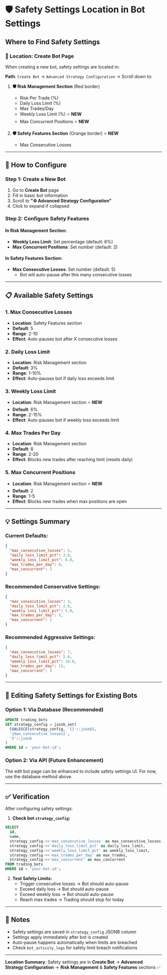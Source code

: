 # 🛡️ Safety Settings Location in Bot Settings

## **Where to Find Safety Settings**

### **📍 Location: Create Bot Page**

When creating a new bot, safety settings are located in:

**Path**: `Create Bot` → `Advanced Strategy Configuration` → Scroll down to:

1. **🛡️ Risk Management Section** (Red border)
   - Risk Per Trade (%)
   - Daily Loss Limit (%)
   - Max Trades/Day
   - Weekly Loss Limit (%) ⭐ **NEW**
   - Max Concurrent Positions ⭐ **NEW**

2. **🛡️ Safety Features Section** (Orange border) ⭐ **NEW**
   - Max Consecutive Losses

---

## **🎯 How to Configure**

### **Step 1: Create a New Bot**

1. Go to **Create Bot** page
2. Fill in basic bot information
3. Scroll to **"⚙️ Advanced Strategy Configuration"**
4. Click to expand if collapsed

### **Step 2: Configure Safety Features**

#### **In Risk Management Section:**
- **Weekly Loss Limit**: Set percentage (default: 6%)
- **Max Concurrent Positions**: Set number (default: 2)

#### **In Safety Features Section:**
- **Max Consecutive Losses**: Set number (default: 5)
  - Bot will auto-pause after this many consecutive losses

---

## **📋 Available Safety Settings**

### **1. Max Consecutive Losses**
- **Location**: Safety Features section
- **Default**: 5
- **Range**: 2-10
- **Effect**: Auto-pauses bot after X consecutive losses

### **2. Daily Loss Limit**
- **Location**: Risk Management section
- **Default**: 3%
- **Range**: 1-10%
- **Effect**: Auto-pauses bot if daily loss exceeds limit

### **3. Weekly Loss Limit**
- **Location**: Risk Management section ⭐ **NEW**
- **Default**: 6%
- **Range**: 2-15%
- **Effect**: Auto-pauses bot if weekly loss exceeds limit

### **4. Max Trades Per Day**
- **Location**: Risk Management section
- **Default**: 8
- **Range**: 2-20
- **Effect**: Blocks new trades after reaching limit (resets daily)

### **5. Max Concurrent Positions**
- **Location**: Risk Management section ⭐ **NEW**
- **Default**: 2
- **Range**: 1-5
- **Effect**: Blocks new trades when max positions are open

---

## **💡 Settings Summary**

### **Current Defaults:**
```json
{
  "max_consecutive_losses": 5,
  "daily_loss_limit_pct": 3.0,
  "weekly_loss_limit_pct": 6.0,
  "max_trades_per_day": 8,
  "max_concurrent": 2
}
```

### **Recommended Conservative Settings:**
```json
{
  "max_consecutive_losses": 3,
  "daily_loss_limit_pct": 2.0,
  "weekly_loss_limit_pct": 5.0,
  "max_trades_per_day": 5,
  "max_concurrent": 1
}
```

### **Recommended Aggressive Settings:**
```json
{
  "max_consecutive_losses": 7,
  "daily_loss_limit_pct": 5.0,
  "weekly_loss_limit_pct": 10.0,
  "max_trades_per_day": 15,
  "max_concurrent": 3
}
```

---

## **🔧 Editing Safety Settings for Existing Bots**

### **Option 1: Via Database (Recommended)**

```sql
UPDATE trading_bots
SET strategy_config = jsonb_set(
  COALESCE(strategy_config, '{}'::jsonb),
  '{max_consecutive_losses}', 
  '5'::jsonb
)
WHERE id = 'your-bot-id';
```

### **Option 2: Via API (Future Enhancement)**

The edit bot page can be enhanced to include safety settings UI. For now, use the database method above.

---

## **✅ Verification**

After configuring safety settings:

1. **Check bot `strategy_config`:**
```sql
SELECT 
  id, 
  name,
  strategy_config->>'max_consecutive_losses' as max_consecutive_losses,
  strategy_config->>'daily_loss_limit_pct' as daily_loss_limit,
  strategy_config->>'weekly_loss_limit_pct' as weekly_loss_limit,
  strategy_config->>'max_trades_per_day' as max_trades,
  strategy_config->>'max_concurrent' as max_concurrent
FROM trading_bots
WHERE id = 'your-bot-id';
```

2. **Test Safety Limits:**
   - Trigger consecutive losses → Bot should auto-pause
   - Exceed daily loss → Bot should auto-pause
   - Exceed weekly loss → Bot should auto-pause
   - Reach max trades → Trading should stop for today

---

## **📝 Notes**

- Safety settings are saved in `strategy_config` JSONB column
- Settings apply immediately after bot is created
- Auto-pause happens automatically when limits are breached
- Check `bot_activity_logs` for safety limit breach notifications

---

**Location Summary**: Safety settings are in **Create Bot** → **Advanced Strategy Configuration** → **Risk Management** & **Safety Features** sections ✅

